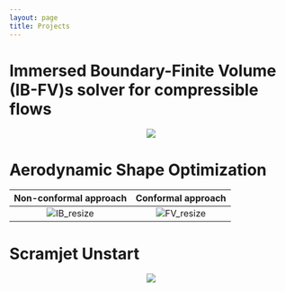 ```yaml
---
layout: page
title: Projects
---
```


# Immersed Boundary-Finite Volume (IB-FV)s solver for compressible flows

<p align="center">
<img src="https://user-images.githubusercontent.com/34644464/108244406-88402080-7192-11eb-9bfc-60ada4e3d62f.gif">
</p>


# Aerodynamic Shape Optimization

Non-conformal approach             |  Conformal approach
:-------------------------:|:-------------------------:
![IB_resize](https://user-images.githubusercontent.com/34644464/108243816-db65a380-7191-11eb-87ae-7eb40e182c92.gif)  |  ![FV_resize](https://user-images.githubusercontent.com/34644464/108243889-eddfdd00-7191-11eb-8ebc-6c92b30d9415.gif)

# Scramjet Unstart

<p align="center">
<img src="https://user-images.githubusercontent.com/34644464/108244778-ea992100-7192-11eb-82e4-5e0a50b2908c.gif">
</p>
